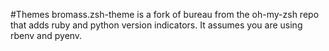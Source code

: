 #Themes
bromass.zsh-theme is a fork of bureau from the oh-my-zsh repo that adds ruby and python version indicators. It assumes you are using rbenv and pyenv.